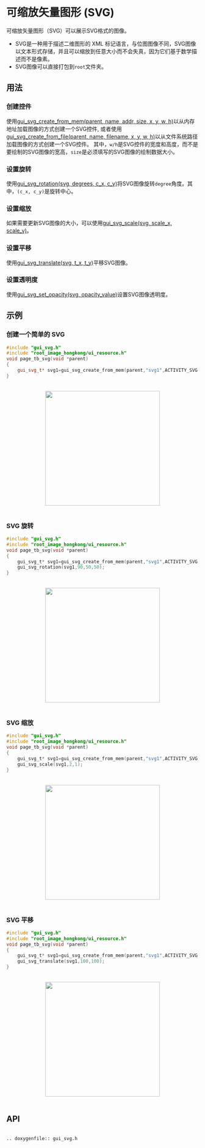 # 可缩放矢量图形 (SVG)

可缩放矢量图形（SVG）可以展示SVG格式的图像。
- SVG是一种用于描述二维图形的 XML 标记语言，与位图图像不同，SVG图像以文本形式存储，并且可以缩放到任意大小而不会失真，因为它们基于数学描述而不是像素。
- SVG图像可以直接打包到`root`文件夹。

## 用法
### 创建控件
使用[gui_svg_create_from_mem(parent, name, addr, size, x, y, w, h)](#gui_svg_create_from_mem)以从内存地址加载图像的方式创建一个SVG控件, 或者使用[gui_svg_create_from_file(parent, name, filename, x, y, w, h)](#gui_svg_create_from_file)以从文件系统路径加载图像的方式创建一个SVG控件。
其中，`w/h`是SVG控件的宽度和高度，而不是要绘制的SVG图像的宽高，`size`是必须填写的SVG图像的绘制数据大小。

### 设置旋转
使用[gui_svg_rotation(svg, degrees, c_x, c_y)](#gui_svg_rotation)将SVG图像旋转`degree`角度。其中，`(c_x, c_y)`是旋转中心。

### 设置缩放
如果需要更新SVG图像的大小，可以使用[gui_svg_scale(svg, scale_x, scale_y)](#gui_svg_scale)。

### 设置平移
使用[gui_svg_translate(svg, t_x, t_y)](#gui_svg_translate)平移SVG图像。

### 设置透明度
使用[gui_svg_set_opacity(svg, opacity_value)](#gui_svg_set_opacity)设置SVG图像透明度。

## 示例

### 创建一个简单的 SVG
```cpp
#include "gui_svg.h"
#include "root_image_hongkong/ui_resource.h"
void page_tb_svg(void *parent)
{
    gui_svg_t* svg1=gui_svg_create_from_mem(parent,"svg1",ACTIVITY_SVG,5184,0,0,100,100);
}
```
<br/>
<div style="text-align: center"><img width="300" src ="https://foruda.gitee.com/images/1699598969684310669/2e2a68e7_13671125.png"/></div>
<br/>

### SVG 旋转

```c
#include "gui_svg.h"
#include "root_image_hongkong/ui_resource.h"
void page_tb_svg(void *parent)
{
    gui_svg_t* svg1=gui_svg_create_from_mem(parent,"svg1",ACTIVITY_SVG,5184,0,0,100,100);
    gui_svg_rotation(svg1,90,50,50);
}
```
<br/>
<div style="text-align: center"><img width="300" src ="https://foruda.gitee.com/images/1699598974541085137/fcc74440_13671125.png"/></div>
<br/>

### SVG 缩放

```c
#include "gui_svg.h"
#include "root_image_hongkong/ui_resource.h"
void page_tb_svg(void *parent)
{
    gui_svg_t* svg1=gui_svg_create_from_mem(parent,"svg1",ACTIVITY_SVG,5184,0,0,100,100);
    gui_svg_scale(svg1,2,1);
}
```
<br/>
<div style="text-align: center"><img width="300" src ="https://foruda.gitee.com/images/1699598982107316449/af526d67_13671125.png"/></div>
<br/>

### SVG 平移

```c
#include "gui_svg.h"
#include "root_image_hongkong/ui_resource.h"
void page_tb_svg(void *parent)
{
    gui_svg_t* svg1=gui_svg_create_from_mem(parent,"svg1",ACTIVITY_SVG,5184,0,0,100,100);
    gui_svg_translate(svg1,100,100);
}
```
<br/>
<div style="text-align: center"><img width="300" src ="https://foruda.gitee.com/images/1699598986751661244/ff6ea9cf_13671125.png"/></div>
<br/>

## API

```eval_rst

.. doxygenfile:: gui_svg.h

```

